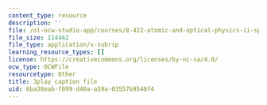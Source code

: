 ```yaml
---
content_type: resource
description: ''
file: /ol-ocw-studio-app/courses/8-422-atomic-and-optical-physics-ii-spring-2013/6ba38eabf099d40aa59a03557b9540f4_k0X7iSaPM38.srt
file_size: 114462
file_type: application/x-subrip
learning_resource_types: []
license: https://creativecommons.org/licenses/by-nc-sa/4.0/
ocw_type: OCWFile
resourcetype: Other
title: 3play caption file
uid: 6ba38eab-f099-d40a-a59a-03557b9540f4
---
```

